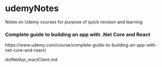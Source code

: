 # udemyNotes

Notes on Udemy courses for purpose of quick revision and learning

<h3>Complete guide to building an app with .Net Core and React</h3>
https://www.udemy.com/course/complete-guide-to-building-an-app-with-net-core-and-react/

dotNetApi_reactClient.md